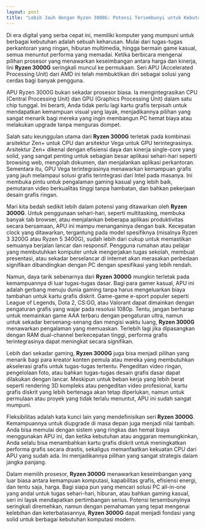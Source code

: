 ```yaml
---
layout: post
title: "Lebih Jauh dengan Ryzen 3000G: Potensi Tersembunyi untuk Kebutuhan Sehari-hari dan Lebih"
---
```


Di era digital yang serba cepat ini, memiliki komputer yang mumpuni untuk berbagai kebutuhan adalah sebuah keharusan. Mulai dari tugas-tugas perkantoran yang ringan, hiburan multimedia, hingga bermain game kasual, semua menuntut performa yang memadai. Ketika berbicara mengenai pilihan prosesor yang menawarkan keseimbangan antara harga dan kinerja, lini **Ryzen 3000G** seringkali muncul ke permukaan. Seri APU (Accelerated Processing Unit) dari AMD ini telah membuktikan diri sebagai solusi yang cerdas bagi banyak pengguna.

APU Ryzen 3000G bukan sekadar prosesor biasa. Ia mengintegrasikan CPU (Central Processing Unit) dan GPU (Graphics Processing Unit) dalam satu chip tunggal. Ini berarti, Anda tidak perlu lagi kartu grafis terpisah untuk mendapatkan kemampuan visual yang layak, menjadikannya pilihan yang sangat menarik bagi mereka yang ingin membangun PC hemat biaya atau melakukan upgrade tanpa menguras dompet.

Salah satu keunggulan utama dari **Ryzen 3000G** terletak pada kombinasi arsitektur Zen+ untuk CPU dan arsitektur Vega untuk GPU terintegrasinya. Arsitektur Zen+ dikenal dengan efisiensi daya dan kinerja single-core yang solid, yang sangat penting untuk sebagian besar aplikasi sehari-hari seperti browsing web, mengolah dokumen, dan menjalankan aplikasi perkantoran. Sementara itu, GPU Vega terintegrasinya menawarkan kemampuan grafis yang jauh melampaui solusi grafis terintegrasi dari Intel pada masanya. Ini membuka pintu untuk pengalaman gaming kasual yang lebih baik, pemutaran video berkualitas tinggi tanpa hambatan, dan bahkan pekerjaan desain grafis ringan.

Mari kita bedah sedikit lebih dalam potensi yang ditawarkan oleh **Ryzen 3000G**. Untuk penggunaan sehari-hari, seperti multitasking, membuka banyak tab browser, atau menjalankan beberapa aplikasi produktivitas secara bersamaan, APU ini mampu menanganinya dengan baik. Kecepatan clock yang ditawarkan, tergantung pada model spesifiknya (misalnya Ryzen 3 3200G atau Ryzen 5 3400G), sudah lebih dari cukup untuk memastikan semuanya berjalan lancar dan responsif. Pengguna rumahan atau pelajar yang membutuhkan komputer untuk mengerjakan tugas sekolah, membuat presentasi, atau sekadar berselancar di internet akan merasakan perbedaan signifikan dibandingkan dengan PC dengan spesifikasi yang lebih rendah.

Namun, daya tarik sebenarnya dari **Ryzen 3000G** mungkin terletak pada kemampuannya di luar tugas-tugas dasar. Bagi para gamer kasual, APU ini adalah gerbang menuju dunia gaming tanpa harus mengeluarkan biaya tambahan untuk kartu grafis diskrit. Game-game e-sport populer seperti League of Legends, Dota 2, CS:GO, atau Valorant dapat dimainkan dengan pengaturan grafis yang wajar pada resolusi 1080p. Tentu, jangan berharap untuk memainkan game AAA terbaru dengan pengaturan ultra, namun untuk sekadar bersenang-senang dan mengisi waktu luang, **Ryzen 3000G** menawarkan pengalaman yang memuaskan. Terlebih lagi jika dipasangkan dengan RAM dual-channel berkecepatan tinggi, performa grafis terintegrasinya dapat meningkat secara signifikan.

Lebih dari sekadar gaming, **Ryzen 3000G** juga bisa menjadi pilihan yang menarik bagi para kreator konten pemula atau mereka yang membutuhkan akselerasi grafis untuk tugas-tugas tertentu. Pengeditan video ringan, pengelolaan foto, atau bahkan tugas-tugas desain grafis dasar dapat dilakukan dengan lancar. Meskipun untuk beban kerja yang lebih berat seperti rendering 3D kompleks atau pengeditan video profesional, kartu grafis diskrit yang lebih bertenaga akan tetap diperlukan, namun untuk permulaan atau proyek yang tidak terlalu menuntut, APU ini sudah sangat mumpuni.

Fleksibilitas adalah kata kunci lain yang mendefinisikan seri **Ryzen 3000G**. Kemampuannya untuk diupgrade di masa depan juga menjadi nilai tambah. Anda bisa memulai dengan sistem yang ringkas dan hemat biaya menggunakan APU ini, dan ketika kebutuhan atau anggaran memungkinkan, Anda selalu bisa menambahkan kartu grafis diskrit untuk meningkatkan performa grafis secara drastis, sekaligus memanfaatkan kekuatan CPU dari APU yang sudah ada. Ini menjadikannya pilihan yang sangat strategis dalam jangka panjang.

Dalam memilih prosesor, **Ryzen 3000G** menawarkan keseimbangan yang luar biasa antara kemampuan komputasi, kapabilitas grafis, efisiensi energi, dan tentu saja, harga. Bagi siapa pun yang mencari solusi PC all-in-one yang andal untuk tugas sehari-hari, hiburan, atau bahkan gaming kasual, seri ini layak mendapatkan pertimbangan serius. Potensi tersembunyinya seringkali diremehkan, namun dengan pemahaman yang tepat mengenai kelebihan dan keterbatasannya, **Ryzen 3000G** dapat menjadi fondasi yang solid untuk berbagai kebutuhan komputasi modern.
